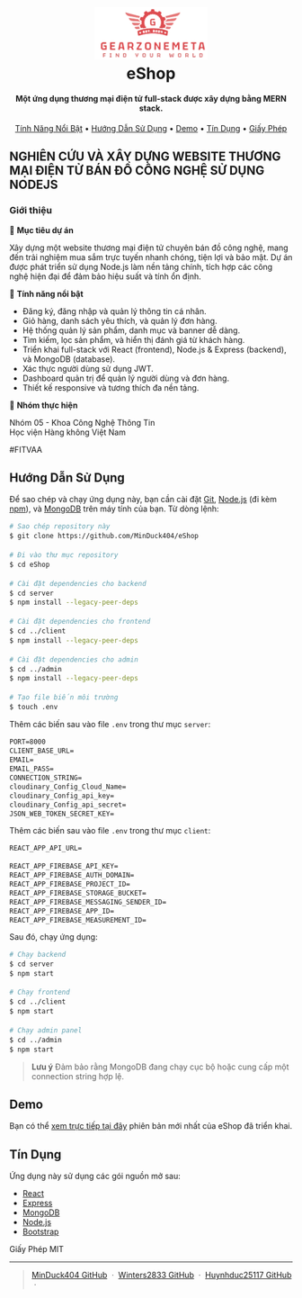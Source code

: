 <h1 align="center">
  <br>
  <a href="https://github.com/MinDuck404/eShop"><img src="https://github.com/MinDuck404/eShop/blob/main/logo-Photoroom.png?raw=true" alt="eShop" width="200"></a>
  <br>
  eShop
  <br>
</h1>

<h4 align="center">Một ứng dụng thương mại điện tử full-stack được xây dựng bằng MERN stack.</h4>


<p align="center">
  <a href="#key-features">Tính Năng Nổi Bật</a> •
  <a href="#how-to-use">Hướng Dẫn Sử Dụng</a> •
  <a href="#demo">Demo</a> •
  <a href="#credits">Tín Dụng</a> •
  <a href="#license">Giấy Phép</a>
</p>




## NGHIÊN CỨU VÀ XÂY DỰNG WEBSITE THƯƠNG MẠI ĐIỆN TỬ BÁN ĐỒ CÔNG NGHỆ SỬ DỤNG NODEJS

### Giới thiệu
<a id="key-features"><a/>
🎯 **Mục tiêu dự án**

Xây dựng một website thương mại điện tử chuyên bán đồ công nghệ, mang đến trải nghiệm mua sắm trực tuyến nhanh chóng, tiện lợi và bảo mật. Dự án được phát triển sử dụng Node.js làm nền tảng chính, tích hợp các công nghệ hiện đại để đảm bảo hiệu suất và tính ổn định.

🌟 **Tính năng nổi bật**

- Đăng ký, đăng nhập và quản lý thông tin cá nhân.
- Giỏ hàng, danh sách yêu thích, và quản lý đơn hàng.
- Hệ thống quản lý sản phẩm, danh mục và banner dễ dàng.
- Tìm kiếm, lọc sản phẩm, và hiển thị đánh giá từ khách hàng.
- Triển khai full-stack với React (frontend), Node.js & Express (backend), và MongoDB (database).
- Xác thực người dùng sử dụng JWT.
- Dashboard quản trị để quản lý người dùng và đơn hàng.
- Thiết kế responsive và tương thích đa nền tảng.

📢 **Nhóm thực hiện**

Nhóm 05 - Khoa Công Nghệ Thông Tin  
Học viện Hàng không Việt Nam  

#FITVAA
<a id="how-to-use"><a/>
## Hướng Dẫn Sử Dụng

Để sao chép và chạy ứng dụng này, bạn cần cài đặt [Git](https://git-scm.com), [Node.js](https://nodejs.org/en/download/) (đi kèm [npm](http://npmjs.com)), và [MongoDB](https://www.mongodb.com/) trên máy tính của bạn. Từ dòng lệnh:

```bash
# Sao chép repository này
$ git clone https://github.com/MinDuck404/eShop

# Đi vào thư mục repository
$ cd eShop

# Cài đặt dependencies cho backend
$ cd server
$ npm install --legacy-peer-deps

# Cài đặt dependencies cho frontend
$ cd ../client
$ npm install --legacy-peer-deps

# Cài đặt dependencies cho admin
$ cd ../admin
$ npm install --legacy-peer-deps

# Tạo file biến môi trường
$ touch .env
```

Thêm các biến sau vào file `.env` trong thư mục `server`:

```
PORT=8000
CLIENT_BASE_URL=
EMAIL=
EMAIL_PASS=
CONNECTION_STRING=
cloudinary_Config_Cloud_Name=
cloudinary_Config_api_key=
cloudinary_Config_api_secret=
JSON_WEB_TOKEN_SECRET_KEY=
```

Thêm các biến sau vào file `.env` trong thư mục `client`:

```
REACT_APP_API_URL=

REACT_APP_FIREBASE_API_KEY=
REACT_APP_FIREBASE_AUTH_DOMAIN=
REACT_APP_FIREBASE_PROJECT_ID=
REACT_APP_FIREBASE_STORAGE_BUCKET=
REACT_APP_FIREBASE_MESSAGING_SENDER_ID=
REACT_APP_FIREBASE_APP_ID=
REACT_APP_FIREBASE_MEASUREMENT_ID=
```

Sau đó, chạy ứng dụng:

```bash
# Chạy backend
$ cd server
$ npm start

# Chạy frontend
$ cd ../client
$ npm start

# Chạy admin panel
$ cd ../admin
$ npm start
```

> **Lưu ý**
> Đảm bảo rằng MongoDB đang chạy cục bộ hoặc cung cấp một connection string hợp lệ.
<a id="demo"><a/>
## Demo

Bạn có thể [xem trực tiếp tại đây](https://doancn05.name.vn/) phiên bản mới nhất của eShop đã triển khai.
<a id="credits"><a/>
## Tín Dụng

Ứng dụng này sử dụng các gói nguồn mở sau:

- [React](https://reactjs.org/)
- [Express](https://expressjs.com/)
- [MongoDB](https://www.mongodb.com/)
- [Node.js](https://nodejs.org/)
- [Bootstrap](https://getbootstrap.com/)


 <a id="icense">Giấy Phép</a>
MIT

---

> [MinDuck404 GitHub](https://github.com/MinDuck404) &nbsp;&middot;&nbsp;
> [Winters2833 GitHub](https://github.com/Winters2833) &nbsp;&middot;&nbsp;
> [Huynhduc25117 GitHub](https://github.com/Huynhduc25117) &nbsp;&middot;&nbsp;

